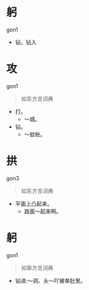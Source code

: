 # 躬
gon1
- 钻，钻入

# 攻
gon1
> 如东方言词典
- 打。
  - ～城。
- 钻。
  - ～蚊帐。

# 拱
gon3
> 如东方言词典
- 平面上凸起来。
  - 路面～起来啊。

# 躬
gon1
> 如皋方言词典
- 钻进:～洞、头～吖被单肚里。
